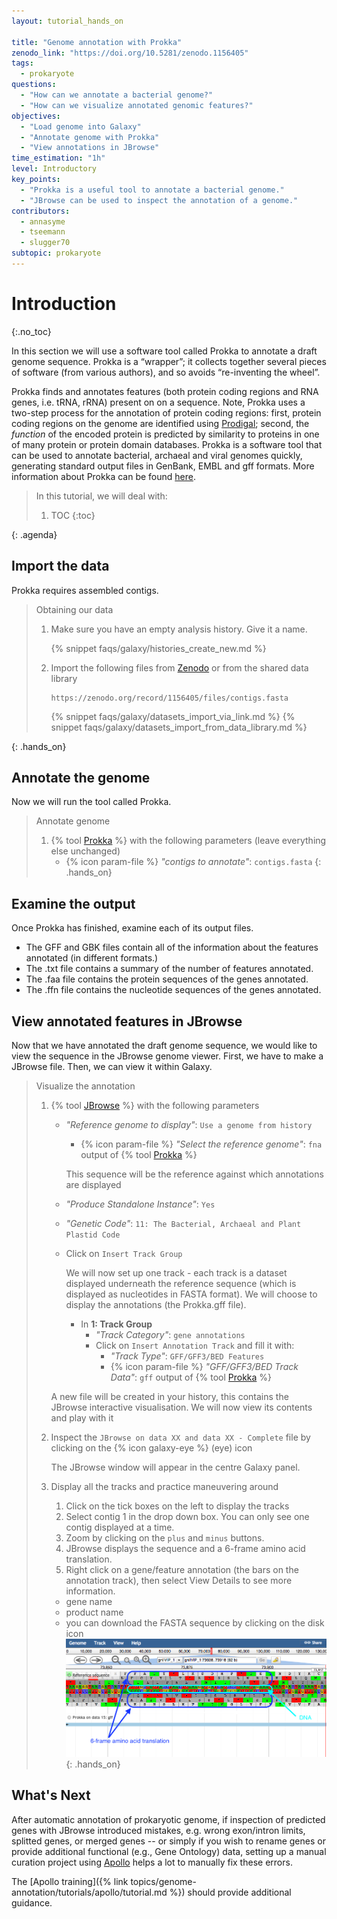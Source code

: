 ```yaml
---
layout: tutorial_hands_on

title: "Genome annotation with Prokka"
zenodo_link: "https://doi.org/10.5281/zenodo.1156405"
tags:
  - prokaryote
questions:
  - "How can we annotate a bacterial genome?"
  - "How can we visualize annotated genomic features?"
objectives:
  - "Load genome into Galaxy"
  - "Annotate genome with Prokka"
  - "View annotations in JBrowse"
time_estimation: "1h"
level: Introductory
key_points:
  - "Prokka is a useful tool to annotate a bacterial genome."
  - "JBrowse can be used to inspect the annotation of a genome."
contributors:
  - annasyme
  - tseemann
  - slugger70
subtopic: prokaryote
---
```


# Introduction
{:.no_toc}

In this section we will use a software tool called Prokka to annotate a draft genome sequence. Prokka is a “wrapper”; it collects together several pieces of software (from various authors), and so avoids “re-inventing the wheel”.

Prokka finds and annotates features (both protein coding regions and RNA genes, i.e. tRNA, rRNA) present on on a sequence. Note, Prokka uses a two-step process for the annotation of protein coding regions: first, protein coding regions on the genome are identified using [Prodigal](https://www.ncbi.nlm.nih.gov/pmc/articles/PMC2848648/); second, the *function* of the encoded protein is predicted by similarity to proteins in one of many protein or protein domain databases. Prokka is a software tool that can be used to annotate bacterial, archaeal and viral genomes quickly, generating standard output files in GenBank, EMBL and gff formats. More information about Prokka can be found [here](https://github.com/tseemann/prokka).

> <agenda-title></agenda-title>
>
> In this tutorial, we will deal with:
>
> 1. TOC
> {:toc}
>
{: .agenda}

## Import the data

Prokka requires assembled contigs.

> <hands-on-title>Obtaining our data</hands-on-title>
>
> 1. Make sure you have an empty analysis history. Give it a name.
>
>    {% snippet faqs/galaxy/histories_create_new.md %}
>
> 2. Import the following files from [Zenodo](https://doi.org/10.5281/zenodo.1156405) or from the shared data library
>
>    ```
>    https://zenodo.org/record/1156405/files/contigs.fasta
>    ```
>
>    {% snippet faqs/galaxy/datasets_import_via_link.md %}
>    {% snippet faqs/galaxy/datasets_import_from_data_library.md %}
>
{: .hands_on}

## Annotate the genome

Now we will run the tool called Prokka.

> <hands-on-title>Annotate genome</hands-on-title>
>
> 1. {% tool [Prokka](toolshed.g2.bx.psu.edu/repos/crs4/prokka/prokka/1.14.5+galaxy0) %} with the following parameters (leave everything else unchanged)
>    - {% icon param-file %} *"contigs to annotate"*: `contigs.fasta`
{: .hands_on}

## Examine the output

Once Prokka has finished, examine each of its output files.

- The GFF and GBK files contain all of the information about the features annotated (in different formats.)
- The .txt file contains a summary of the number of features annotated.
- The .faa file contains the protein sequences of the genes annotated.
- The .ffn file contains the nucleotide sequences of the genes annotated.


## View annotated features in JBrowse

Now that we have annotated the draft genome sequence, we would like to view the sequence in the JBrowse genome viewer. First, we have to make a JBrowse file. Then, we can view it within Galaxy.

> <hands-on-title>Visualize the annotation</hands-on-title>
>
> 1. {% tool [JBrowse](toolshed.g2.bx.psu.edu/repos/iuc/jbrowse/jbrowse/1.16.9+galaxy0) %} with the following parameters
>    - *"Reference genome to display"*: `Use a genome from history`
>       - {% icon param-file %} *"Select the reference genome"*: `fna` output of {% tool [Prokka](toolshed.g2.bx.psu.edu/repos/crs4/prokka/prokka/1.14.5+galaxy0) %}
>
>       This sequence will be the reference against which annotations are displayed
>
>    - *"Produce Standalone Instance"*: `Yes`
>    - *"Genetic Code"*: `11: The Bacterial, Archaeal and Plant Plastid Code`
>    - Click on `Insert Track Group`
>
>      We will now set up one track - each track is a dataset displayed underneath the reference sequence (which is displayed as nucleotides in FASTA format).
>      We will choose to display the annotations (the Prokka.gff file).
>
>      - In **1: Track Group**
>           - *"Track Category"*: `gene annotations`
>           - Click on `Insert Annotation Track` and fill it with:
>               - *"Track Type"*: `GFF/GFF3/BED Features`
>               - {% icon param-file %} *"GFF/GFF3/BED Track Data"*: `gff` output of {% tool [Prokka](toolshed.g2.bx.psu.edu/repos/crs4/prokka/prokka/1.14.5+galaxy0) %}
>
>    A new file will be created in your history, this contains the JBrowse interactive visualisation. We will now view its contents and play with it
>
> 2. Inspect the `JBrowse on data XX and data XX - Complete` file by clicking on the {% icon galaxy-eye %} (eye) icon
>
>    The JBrowse window will appear in the centre Galaxy panel.
>
> 3. Display all the tracks and practice maneuvering around
>    1. Click on the tick boxes on the left to display the tracks
>    2. Select contig 1 in the drop down box. You can only see one contig displayed at a time.
>    1. Zoom by clicking on the `plus` and `minus` buttons.
>    1. JBrowse displays the sequence and a 6-frame amino acid translation.
>    1. Right click on a gene/feature annotation (the bars on the annotation track), then select View Details to see more information.
>      - gene name
>      - product name
>      - you can download the FASTA sequence by clicking on the disk icon
> ![JBrowse](../../images/jbrowse6.png)
{: .hands_on}

## What's Next

After automatic annotation of prokaryotic genome, if inspection of predicted genes with JBrowse introduced mistakes, e.g. wrong exon/intron limits, splitted genes, or merged genes -- or simply if you wish to rename genes or provide additional functional (e.g., Gene Ontology) data, setting up a manual curation project using [Apollo](http://genomearchitect.org/) helps a lot to manually fix these errors.

The [Apollo training]({% link topics/genome-annotation/tutorials/apollo/tutorial.md %}) should provide additional guidance.
